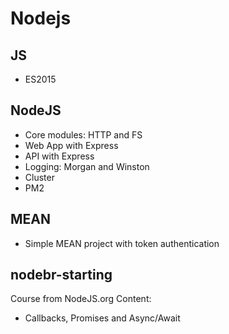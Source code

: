 # Nodejs

## JS
* ES2015


## NodeJS
* Core modules: HTTP and FS
* Web App with Express
* API with Express
* Logging: Morgan and Winston
* Cluster
* PM2


## MEAN
* Simple MEAN project with token authentication

## nodebr-starting
Course from NodeJS.org
Content:
* Callbacks, Promises and Async/Await